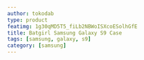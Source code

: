 ```yaml
---
author: tokodab
type: product
featimg: 1g30qMD5T5_fiLb2NBWoISXcoESolhGfE
title: Batgirl Samsung Galaxy S9 Case
tags: [samsung, galaxy, s9]
category: [samsung]
---
```


